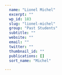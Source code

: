 ```yaml
---
  name: "Lionel Michel"
  excerpt: ""
  wp_id: 183
  slug: "lionel-michel"
  group: "Past Students"
  subtitle: ""
  website: ""
  email: ""
  twitter: ""
  thumbnail_id: ""
  publications: []
  sort_name: "Michel"

---
```

